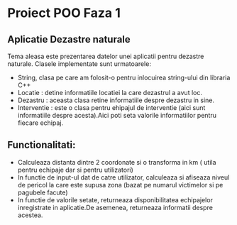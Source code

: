 # Proiect POO Faza 1
## Aplicatie Dezastre naturale


Tema aleasa este prezentarea datelor unei aplicatii pentru dezastre naturale.
Clasele implementate sunt urmatoarele:

- String, clasa pe care am folosit-o pentru inlocuirea string-ului din libraria C++
- Locatie : detine informatiile locatiei la care dezastrul a avut loc.
- Dezastru : aceasta clasa retine informatiile despre dezastru in sine.
- Interventie : este o clasa pentru ehipajul de interventie (aici sunt informatiile despre acesta).Aici poti seta valorile informatiilor pentru fiecare echipaj.

## Functionalitati:

- Calculeaza distanta dintre 2 coordonate si o transforma in km ( utila pentru echipaje dar si pentru utilizatori)
- In functie de input-ul dat de catre utilizator, calculeaza si afiseaza niveul de pericol la care este supusa zona (bazat pe numarul victimelor si pe pagubele facute)
- In functie de valorile setate, returneaza disponibilitatea echipajelor inregistrate in aplicatie.De asemenea, returneaza informatii despre acestea.

[//]: # (These are reference links used in the body of this note and get stripped out when the markdown processor does its job. There is no need to format nicely because it shouldn't be seen. Thanks SO - http://stackoverflow.com/questions/4823468/store-comments-in-markdown-syntax)

[dill]: <https://github.com/joemccann/dillinger>
[git-repo-url]: <https://github.com/joemccann/dillinger.git>
[john gruber]: <http://daringfireball.net>
[df1]: <http://daringfireball.net/projects/markdown/>
[markdown-it]: <https://github.com/markdown-it/markdown-it>
[Ace Editor]: <http://ace.ajax.org>
[node.js]: <http://nodejs.org>
[Twitter Bootstrap]: <http://twitter.github.com/bootstrap/>
[jQuery]: <http://jquery.com>
[@tjholowaychuk]: <http://twitter.com/tjholowaychuk>
[express]: <http://expressjs.com>
[AngularJS]: <http://angularjs.org>
[Gulp]: <http://gulpjs.com>

[PlDb]: <https://github.com/joemccann/dillinger/tree/master/plugins/dropbox/README.md>
[PlGh]: <https://github.com/joemccann/dillinger/tree/master/plugins/github/README.md>
[PlGd]: <https://github.com/joemccann/dillinger/tree/master/plugins/googledrive/README.md>
[PlOd]: <https://github.com/joemccann/dillinger/tree/master/plugins/onedrive/README.md>
[PlMe]: <https://github.com/joemccann/dillinger/tree/master/plugins/medium/README.md>
[PlGa]: <https://github.com/RahulHP/dillinger/blob/master/plugins/googleanalytics/README.md>
